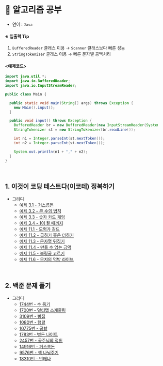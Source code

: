 # 📒 알고리즘 공부
- 언어 : ```Java```  
#### ※ 입출력 Tip
1. ```BufferedReader``` 클래스 이용 → ```Scanner``` 클래스보다 빠른 성능
2. ```StringTokenizer``` 클래스 이용 → 빠른 문자열 공백처리
#### <예제코드>
```java
import java.util.*;
import java.io.BufferedReader;
import java.io.InputStreamReader;

public class Main {

  public static void main(String[] args) throws Exception {
    new Main().input();
  }

  public void input() throws Exception {
    BufferedReader br = new BufferedReader(new InputStreamReader(System.in));
    StringTokenizer st = new StringTokenizer(br.readLine());

    int n1 = Integer.parseInt(st.nextToken());
    int n2 = Integer.parseInt(st.nextToken());

    System.out.println(n1 + "," + n2);
  }
}
```
<br>

## 1. 이것이 코딩 테스트다(이코테) 정복하기
- 그리디
  - [예제 3.1 - 거스름돈](https://github.com/sjunh812/algorithm/blob/0a0dadafd8bb1f71c336988c63384b7484179e57/%EC%9D%B4%EC%BD%94%ED%85%8C/%EA%B7%B8%EB%A6%AC%EB%94%94/3.1%20%EA%B1%B0%EC%8A%A4%EB%A6%84%EB%8F%88/Main.java)
  - [예제 3.2 - 큰 수의 법칙](https://github.com/sjunh812/algorithm/blob/0a0dadafd8bb1f71c336988c63384b7484179e57/%EC%9D%B4%EC%BD%94%ED%85%8C/%EA%B7%B8%EB%A6%AC%EB%94%94/3.2%20%ED%81%B0%EC%88%98%EC%9D%98%20%EB%B2%95%EC%B9%99/Main.java)
  - [예제 3.3 - 숫자 카드 게임](https://github.com/sjunh812/algorithm/blob/11182cc57d1b8a404e2a2b7ec3effb27db91b69a/%EC%9D%B4%EC%BD%94%ED%85%8C/%EA%B7%B8%EB%A6%AC%EB%94%94/3.3%20%EC%88%AB%EC%9E%90%20%EC%B9%B4%EB%93%9C%20%EA%B2%8C%EC%9E%84/Main.java)
  - [예제 3.4 - 1이 될 때까지](https://github.com/sjunh812/algorithm/blob/f047c37bc77c90040461a1a5583d42969f0fb206/%EC%9D%B4%EC%BD%94%ED%85%8C/%EA%B7%B8%EB%A6%AC%EB%94%94/3.4%201%EC%9D%B4%20%EB%90%A0%20%EB%95%8C%EA%B9%8C%EC%A7%80/Main.java)
  - [예제 11.1 - 모험가 길드](https://github.com/sjunh812/algorithm/blob/f047c37bc77c90040461a1a5583d42969f0fb206/%EC%9D%B4%EC%BD%94%ED%85%8C/%EA%B7%B8%EB%A6%AC%EB%94%94/11.1%20%EB%AA%A8%ED%97%98%EA%B0%80%20%EA%B8%B8%EB%93%9C/Main.java)
  - [예제 11.2 - 곱하기 혹은 더하기](https://github.com/sjunh812/algorithm/blob/f047c37bc77c90040461a1a5583d42969f0fb206/%EC%9D%B4%EC%BD%94%ED%85%8C/%EA%B7%B8%EB%A6%AC%EB%94%94/11.2%20%EA%B3%B1%ED%95%98%EA%B8%B0%20%ED%98%B9%EC%9D%80%20%EB%8D%94%ED%95%98%EA%B8%B0/Main.java)
  - [예제 11.3 - 문자열 뒤집기](https://github.com/sjunh812/algorithm/blob/f047c37bc77c90040461a1a5583d42969f0fb206/%EC%9D%B4%EC%BD%94%ED%85%8C/%EA%B7%B8%EB%A6%AC%EB%94%94/11.3%20%EB%AC%B8%EC%9E%90%EC%97%B4%20%EB%92%A4%EC%A7%91%EA%B8%B0/Main.java)
  - [예제 11.4 - 만들 수 없는 금액](https://github.com/sjunh812/algorithm/blob/311c43de727fb9f023bf02207e43692a3f5d7e9b/%EC%9D%B4%EC%BD%94%ED%85%8C/%EA%B7%B8%EB%A6%AC%EB%94%94/11.4%20%EB%A7%8C%EB%93%A4%20%EC%88%98%20%EC%97%86%EB%8A%94%20%EA%B8%88%EC%95%A1/Main.java)
  - [예제 11.5 - 볼링공 고르기](https://github.com/sjunh812/algorithm/blob/311c43de727fb9f023bf02207e43692a3f5d7e9b/%EC%9D%B4%EC%BD%94%ED%85%8C/%EA%B7%B8%EB%A6%AC%EB%94%94/11.5%20%EB%B3%BC%EB%A7%81%EA%B3%B5%20%EA%B3%A0%EB%A5%B4%EA%B8%B0/Main.java)
  - [예제 11.6 - 무지의 먹방 라이브](https://github.com/sjunh812/algorithm/blob/013efc6a21040c7b923f9c343f5f45dda151812b/%EC%9D%B4%EC%BD%94%ED%85%8C/%EA%B7%B8%EB%A6%AC%EB%94%94/11.6%20%EB%AC%B4%EC%A7%80%EC%9D%98%20%EB%A8%B9%EB%B0%A9%20%EB%9D%BC%EC%9D%B4%EB%B8%8C/Main.java)
<br>

## 2. 백준 문제 풀기
- 그리디
  - [1744번 - 수 묶기](https://github.com/sjunh812/algorithm/blob/013efc6a21040c7b923f9c343f5f45dda151812b/%EB%B0%B1%EC%A4%80/%EA%B7%B8%EB%A6%AC%EB%94%94/1744%EB%B2%88.%20%EC%88%98%20%EB%AC%B6%EA%B8%B0/Main.java)
  - [1700번 - 멀티탭 스케줄링](https://github.com/sjunh812/algorithm/blob/81932afeb9c7d8c710256617104955cb83116185/%EB%B0%B1%EC%A4%80/%EA%B7%B8%EB%A6%AC%EB%94%94/1700%EB%B2%88.%20%EB%A9%80%ED%8B%B0%ED%83%AD%20%EC%8A%A4%EC%BC%80%EC%A5%B4%EB%A7%81/Main.java)
  - [3109번 - 빵집](https://github.com/sjunh812/algorithm/blob/5d127044a0b3ea8fa8d5c030cce9812637c539d9/%EB%B0%B1%EC%A4%80/%EA%B7%B8%EB%A6%AC%EB%94%94/3109%EB%B2%88.%20%EB%B9%B5%EC%A7%91/Main.java)
  - [1080번 - 행렬](https://github.com/sjunh812/algorithm/blob/5d127044a0b3ea8fa8d5c030cce9812637c539d9/%EB%B0%B1%EC%A4%80/%EA%B7%B8%EB%A6%AC%EB%94%94/1080%EB%B2%88.%20%ED%96%89%EB%A0%AC/Main.java)
  - [10775번 - 공항](https://github.com/sjunh812/algorithm/blob/5d127044a0b3ea8fa8d5c030cce9812637c539d9/%EB%B0%B1%EC%A4%80/%EA%B7%B8%EB%A6%AC%EB%94%94/10775%EB%B2%88.%20%EA%B3%B5%ED%95%AD/Main.java)
  - [1783번 - 병든 나이트](https://github.com/sjunh812/algorithm/blob/5b360fc06b163e30540c39744a7c12a17f781010/%EB%B0%B1%EC%A4%80/%EA%B7%B8%EB%A6%AC%EB%94%94/1783%EB%B2%88.%20%EB%B3%91%EB%93%A0%20%EB%82%98%EC%9D%B4%ED%8A%B8/Main.java)
  - [2457번 - 공주님의 정원](https://github.com/sjunh812/algorithm/blob/5b360fc06b163e30540c39744a7c12a17f781010/%EB%B0%B1%EC%A4%80/%EA%B7%B8%EB%A6%AC%EB%94%94/2457%EB%B2%88.%20%EA%B3%B5%EC%A3%BC%EB%8B%98%EC%9D%98%20%EC%A0%95%EC%9B%90/Main.java)
  - [14916번 - 거스름돈](https://github.com/sjunh812/algorithm/blob/a69a5bc6010d4153823623e3186c9898af48421a/%EB%B0%B1%EC%A4%80/%EA%B7%B8%EB%A6%AC%EB%94%94/14916%EB%B2%88.%20%EA%B1%B0%EC%8A%A4%EB%A6%84%EB%8F%88/Main.java)
  - [9576번 - 책 나눠주기](https://github.com/sjunh812/algorithm/blob/a69a5bc6010d4153823623e3186c9898af48421a/%EB%B0%B1%EC%A4%80/%EA%B7%B8%EB%A6%AC%EB%94%94/9576%EB%B2%88.%20%EC%B1%85%20%EB%82%98%EB%88%A0%EC%A3%BC%EA%B8%B0/Main.java)
  - [18310번 - 안테나](https://github.com/sjunh812/algorithm/blob/aa711923d5585addd5f1821d40ccd05d8a420e34/%EB%B0%B1%EC%A4%80/%EA%B7%B8%EB%A6%AC%EB%94%94/18310%EB%B2%88.%20%EC%95%88%ED%85%8C%EB%82%98/Main.java)
